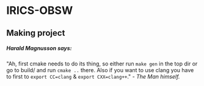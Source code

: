 # IRICS-OBSW

## Making project
##### Harald Magnusson says:

"Ah, first cmake needs to do its thing, so either run `make gen` in the top dir or go to build/ and run `cmake ..` there. Also if you want to use clang you have to first to `export CC=clang` & `export CXX=clang++`." _- The Man himself._